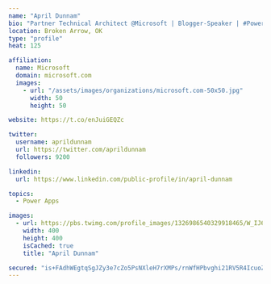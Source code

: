 ```yaml
---
name: "April Dunnam"
bio: "Partner Technical Architect @Microsoft | Blogger-Speaker | #PowerApps, #PowerAutomate, #Office365, #SharePoint | #WIT | #Karaoke Queen"
location: Broken Arrow, OK
type: "profile"
heat: 125

affiliation:
  name: Microsoft
  domain: microsoft.com
  images:
    - url: "/assets/images/organizations/microsoft.com-50x50.jpg"
      width: 50
      height: 50

website: https://t.co/enJuiGEQZc

twitter:
  username: aprildunnam
  url: https://twitter.com/aprildunnam
  followers: 9200

linkedin:
  url: https://www.linkedin.com/public-profile/in/april-dunnam

topics:
  - Power Apps

images:
  - url: https://pbs.twimg.com/profile_images/1326986540329918465/W_IJ6Ih2_400x400.jpg
    width: 400
    height: 400
    isCached: true
    title: "April Dunnam"

secured: "is+FAdhWEgtqSgJZy3e7cZo5PsNXleH7rXMPs/rnWfHPbvghi21RV5R4IcuoZHSgFjfklDSGKsbRNooxX8Xa4XiDxz5jEDXSUP/YASvpjnesFSLgisH1ZAnhoYwyLXiiCks7qMwDzTTZYJQ/one43+FiSXfhOpZj4cjvkCpXnX4jqHx/sIU3Ree8LktrbJ6OO57QvwfsJ3UyjVfGAtU5oMILIy3Ow8ujPTS8S663cCOtjZkTgVo+mBgPSL046z/o4QbP9IYv4Oiwjw2FySTySpCpYRrLmwS1MeLYG2YDXK2rrRtdkZndxgUx+OkST/5wFeNS9ZhWemKkQGerIIVUw4Oy1Py06ezhmwlzZ+N7jbIPMLvrSULsY5Pd2wgkJAjnKxMOLuMQpjtXYfjqBImwjJKMPRks9M8vYjz2LKhSeAM=;Y5ccAtIdIwp6f+CvZg9T+w=="
---
```



